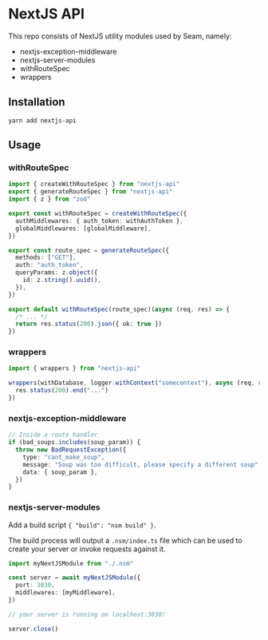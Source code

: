 # NextJS API

This repo consists of NextJS utility modules used by Seam, namely:

- nextjs-exception-middleware
- nextjs-server-modules
- withRouteSpec
- wrappers

## Installation

`yarn add nextjs-api`

## Usage

### withRouteSpec

```ts
import { createWithRouteSpec } from "nextjs-api"
export { generateRouteSpec } from "nextjs-api"
import { z } from "zod"

export const withRouteSpec = createWithRouteSpec({
  authMiddlewares: { auth_token: withAuthToken },
  globalMiddlewares: [globalMiddleware],
})

export const route_spec = generateRouteSpec({
  methods: ["GET"],
  auth: "auth_token",
  queryParams: z.object({
    id: z.string().uuid(),
  }),
})

export default withRouteSpec(route_spec)(async (req, res) => {
  /* ... */
  return res.status(200).json({ ok: true })
})
```

### wrappers

```ts
import { wrappers } from "nextjs-api"

wrappers(withDatabase, logger.withContext("somecontext"), async (req, res) => {
  res.status(200).end("...")
})
```

### nextjs-exception-middleware

```ts
// Inside a route handler
if (bad_soups.includes(soup_param)) {
  throw new BadRequestException({
    type: "cant_make_soup",
    message: "Soup was too difficult, please specify a different soup",
    data: { soup_param },
  })
}
```

### nextjs-server-modules

Add a build script `{ "build": "nsm build" }`.

The build process will output a `.nsm/index.ts` file which can be used to create your server or invoke requests against it.

```ts
import myNextJSModule from "./.nsm"

const server = await myNextJSModule({
  port: 3030,
  middlewares: [myMiddleware],
})

// your server is running on localhost:3030!

server.close()
```
